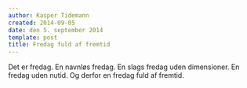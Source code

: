 ```yaml
---
author: Kasper Tidemann
created: 2014-09-05
date: den 5. september 2014
template: post
title: Fredag fuld af fremtid
---
```


Det er fredag. En navnløs fredag. En slags fredag uden dimensioner. En fredag uden nutid. Og derfor en fredag fuld af fremtid.